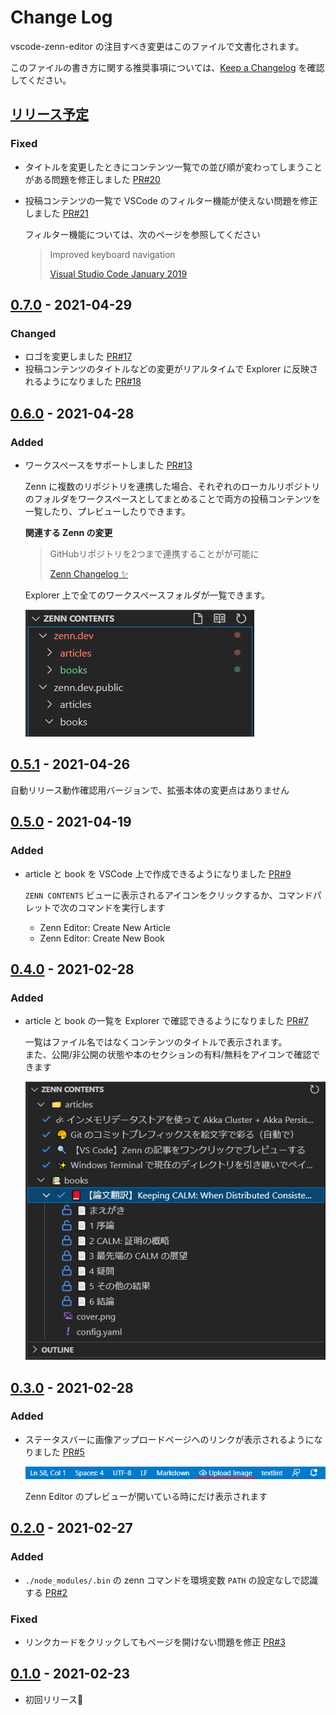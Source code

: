 # Change Log

vscode-zenn-editor の注目すべき変更はこのファイルで文書化されます。

このファイルの書き方に関する推奨事項については、[Keep a Changelog](http://keepachangelog.com/) を確認してください。

## [リリース予定]
[リリース予定]: https://github.com/negokaz/vscode-zenn-editor/compare/v0.7.0...HEAD

### Fixed

- タイトルを変更したときにコンテンツ一覧での並び順が変わってしまうことがある問題を修正しました [PR#20](https://github.com/negokaz/vscode-zenn-editor/pull/20)
- 投稿コンテンツの一覧で VSCode のフィルター機能が使えない問題を修正しました [PR#21](https://github.com/negokaz/vscode-zenn-editor/pull/21)

    フィルター機能については、次のページを参照してください

    > Improved keyboard navigation
    >
    > [Visual Studio Code January 2019](https://code.visualstudio.com/updates/v1_31#_new-tree-widget)

## [0.7.0] - 2021-04-29
[0.7.0]: https://github.com/negokaz/vscode-zenn-editor/compare/v0.6.0...v0.7.0

### Changed

- ロゴを変更しました [PR#17](https://github.com/negokaz/vscode-zenn-editor/pull/17)
- 投稿コンテンツのタイトルなどの変更がリアルタイムで Explorer に反映されるようになりました [PR#18](https://github.com/negokaz/vscode-zenn-editor/pull/18)

## [0.6.0] - 2021-04-28
[0.6.0]: https://github.com/negokaz/vscode-zenn-editor/compare/v0.5.1...v0.6.0

### Added

- ワークスペースをサポートしました [PR#13](https://github.com/negokaz/vscode-zenn-editor/pull/13)

    Zenn に複数のリポジトリを連携した場合、それぞれのローカルリポジトリのフォルダをワークスペースとしてまとめることで両方の投稿コンテンツを一覧したり、プレビューしたりできます。

    **関連する Zenn の変更**
    > GitHubリポジトリを2つまで連携することがが可能に
    >
    > [Zenn Changelog ✨](https://zenn.dev/changelog#20210401)

    Explorer 上で全てのワークスペースフォルダが一覧できます。

    ![](docs/images/CHANGELOG/multi-workspace-tree-view.png)

## [0.5.1] - 2021-04-26
[0.5.1]: https://github.com/negokaz/vscode-zenn-editor/compare/v0.5.0...v0.5.1

自動リリース動作確認用バージョンで、拡張本体の変更点はありません

## [0.5.0] - 2021-04-19
[0.5.0]: https://github.com/negokaz/vscode-zenn-editor/compare/v0.4.0...v0.5.0

### Added

- article と book を VSCode 上で作成できるようになりました [PR#9](https://github.com/negokaz/vscode-zenn-editor/pull/9)

    `ZENN CONTENTS` ビューに表示されるアイコンをクリックするか、コマンドパレットで次のコマンドを実行します

    - Zenn Editor: Create New Article
    - Zenn Editor: Create New Book

## [0.4.0] - 2021-02-28
[0.4.0]: https://github.com/negokaz/vscode-zenn-editor/compare/v0.3.0...v0.4.0

### Added

- article と book の一覧を Explorer で確認できるようになりました [PR#7](https://github.com/negokaz/vscode-zenn-editor/pull/7)

    一覧はファイル名ではなくコンテンツのタイトルで表示されます。  
    また、公開/非公開の状態や本のセクションの有料/無料をアイコンで確認できます

    ![](docs/images/CHANGELOG/tree-view.png)


## [0.3.0] - 2021-02-28
[0.3.0]: https://github.com/negokaz/vscode-zenn-editor/compare/v0.2.0...v0.3.0

### Added

- ステータスバーに画像アップロードページへのリンクが表示されるようになりました [PR#5](https://github.com/negokaz/vscode-zenn-editor/pull/5)

    ![](docs/images/CHANGELOG/status-bar-upload-image.png)

    Zenn Editor のプレビューが開いている時にだけ表示されます

## [0.2.0] - 2021-02-27

[0.2.0]: https://github.com/negokaz/vscode-zenn-editor/compare/v0.1.0...v0.2.0

### Added

- `./node_modules/.bin` の zenn コマンドを環境変数 `PATH` の設定なしで認識する [PR#2](https://github.com/negokaz/vscode-zenn-editor/pull/2)

### Fixed

- リンクカードをクリックしてもページを開けない問題を修正 [PR#3](https://github.com/negokaz/vscode-zenn-editor/pull/3)

## [0.1.0] - 2021-02-23

[0.1.0]: https://github.com/negokaz/vscode-zenn-editor/compare/v0.0.0...v0.1.0

- 初回リリース🚀
